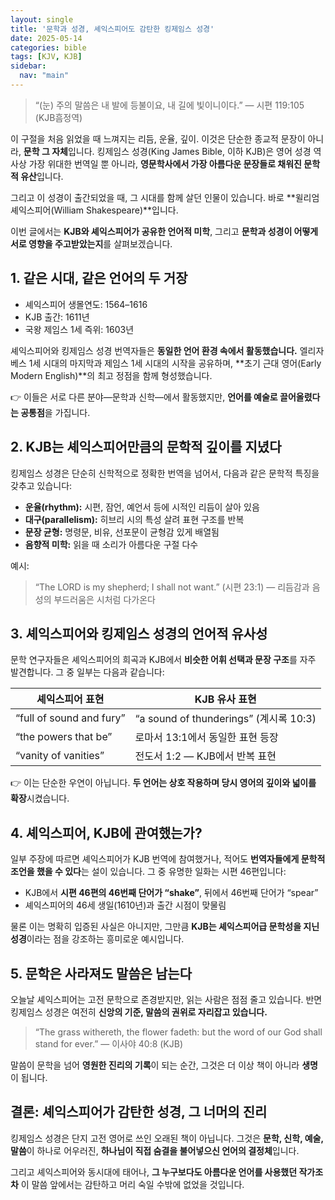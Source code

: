 ```yaml
---
layout: single
title: '문학과 성경, 셰익스피어도 감탄한 킹제임스 성경'
date: 2025-05-14
categories: bible
tags: [KJV, KJB]
sidebar:
  nav: "main"
---
```


> “(눈) 주의 말씀은 내 발에 등불이요, 내 길에 빛이니이다.”
> — 시편 119:105 (KJB흠정역)

이 구절을 처음 읽었을 때 느껴지는 리듬, 운율, 깊이. 이것은 단순한 종교적 문장이 아니라, **문학 그 자체**입니다. 킹제임스 성경(King James Bible, 이하 KJB)은 영어 성경 역사상 가장 위대한 번역일 뿐 아니라, **영문학사에서 가장 아름다운 문장들로 채워진 문학적 유산**입니다.

그리고 이 성경이 출간되었을 때, 그 시대를 함께 살던 인물이 있습니다.
바로 **윌리엄 셰익스피어(William Shakespeare)**입니다.

이번 글에서는 **KJB와 셰익스피어가 공유한 언어적 미학**, 그리고 **문학과 성경이 어떻게 서로 영향을 주고받았는지**를 살펴보겠습니다.

## 1. 같은 시대, 같은 언어의 두 거장

* 셰익스피어 생몰연도: 1564–1616
* KJB 출간: 1611년
* 국왕 제임스 1세 즉위: 1603년

셰익스피어와 킹제임스 성경 번역자들은 **동일한 언어 환경 속에서 활동했습니다.**
엘리자베스 1세 시대의 마지막과 제임스 1세 시대의 시작을 공유하며, **초기 근대 영어(Early Modern English)**의 최고 정점을 함께 형성했습니다.

👉 이들은 서로 다른 분야—문학과 신학—에서 활동했지만, **언어를 예술로 끌어올렸다는 공통점**을 가집니다.

## 2. KJB는 셰익스피어만큼의 문학적 깊이를 지녔다

킹제임스 성경은 단순히 신학적으로 정확한 번역을 넘어서, 다음과 같은 문학적 특징을 갖추고 있습니다:

* **운율(rhythm):** 시편, 잠언, 예언서 등에 시적인 리듬이 살아 있음
* **대구(parallelism):** 히브리 시의 특성 살려 표현 구조를 반복
* **문장 균형:** 명령문, 비유, 선포문이 균형감 있게 배열됨
* **음향적 미학:** 읽을 때 소리가 아름다운 구절 다수

예시:

> “The LORD is my shepherd; I shall not want.” (시편 23:1)
> — 리듬감과 음성의 부드러움은 시처럼 다가온다

## 3. 셰익스피어와 킹제임스 성경의 언어적 유사성

문학 연구자들은 셰익스피어의 희곡과 KJB에서 **비슷한 어휘 선택과 문장 구조**를 자주 발견합니다. 그 중 일부는 다음과 같습니다:

| 셰익스피어 표현                 | KJB 유사 표현                           |
| ------------------------ | ----------------------------------- |
| “full of sound and fury” | “a sound of thunderings” (계시록 10:3) |
| “the powers that be”     | 로마서 13:1에서 동일한 표현 등장                |
| “vanity of vanities”     | 전도서 1:2 — KJB에서 반복 표현               |

👉 이는 단순한 우연이 아닙니다. **두 언어는 상호 작용하며 당시 영어의 깊이와 넓이를 확장**시켰습니다.

## 4. 셰익스피어, KJB에 관여했는가?

일부 주장에 따르면 셰익스피어가 KJB 번역에 참여했거나, 적어도 **번역자들에게 문학적 조언을 했을 수 있다**는 설이 있습니다. 그 중 유명한 일화는 시편 46편입니다:

* KJB에서 **시편 46편의 46번째 단어가 “shake”**, 뒤에서 46번째 단어가 “spear”
* 셰익스피어의 46세 생일(1610년)과 출간 시점이 맞물림

물론 이는 명확히 입증된 사실은 아니지만, 그만큼 **KJB는 셰익스피어급 문학성을 지닌 성경**이라는 점을 강조하는 흥미로운 예시입니다.

## 5. 문학은 사라져도 말씀은 남는다

오늘날 셰익스피어는 고전 문학으로 존경받지만, 읽는 사람은 점점 줄고 있습니다. 반면 킹제임스 성경은 여전히 **신앙의 기준, 말씀의 권위로 자리잡고 있습니다.**

> “The grass withereth, the flower fadeth: but the word of our God shall stand for ever.”
> — 이사야 40:8 (KJB)

말씀이 문학을 넘어 **영원한 진리의 기록**이 되는 순간, 그것은 더 이상 책이 아니라 **생명**이 됩니다.

## 결론: 셰익스피어가 감탄한 성경, 그 너머의 진리

킹제임스 성경은 단지 고전 영어로 쓰인 오래된 책이 아닙니다.
그것은 **문학, 신학, 예술, 말씀**이 하나로 어우러진, **하나님이 직접 숨결을 불어넣으신 언어의 결정체**입니다.

그리고 셰익스피어와 동시대에 태어나, **그 누구보다도 아름다운 언어를 사용했던 작가조차**
이 말씀 앞에서는 감탄하고 머리 숙일 수밖에 없었을 것입니다.
